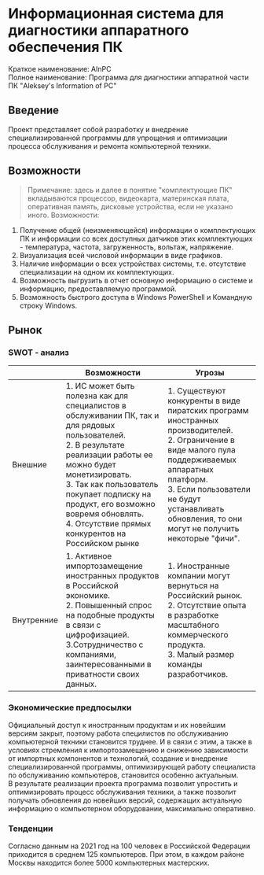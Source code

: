 # Информационная система для диагностики аппаратного обеспечения ПК
Краткое наименование: AInPC</br>
Полное наименование: Программа для диагностики аппаратной части ПК "Aleksey's Information of PC"

## Введение
Проект представляет собой разработку и внедрение специализированной программы для упрощения и оптимизации процесса обслуживания и ремонта компьютерной техники.

## Возможности
>Примечание: здесь и далее в понятие "комплектующие ПК" вкладываются процессор, видеокарта, материнская плата, оперативная память, дисковые устройства, если не указано иного.
Возможности:
1. Получение общей (неизменяющейся) информации о комплектующих ПК и информации со всех доступных датчиков этих комплектующих - температура, частота, загруженность, вольтаж, напряжение.
2. Визуализация всей числовой информации в виде графиков.
3. Наличие информации о всех устройствах системы, т.е. отсутствие специализации на одном их комплектующих.
4. Возможность выгрузить в отчет основную информацию о системе и информацию, предоставляемую программой.
5. Возможность быстрого доступа в Windows PowerShell и Командную строку Windows.

## Рынок
### SWOT - анализ
||**Возможности**|**Угрозы**|
|----------|----------|----------|
|Внешние|1. ИС может быть полезна как для специалистов в обслуживании ПК, так и для рядовых пользователей.</br>2. В результате реализации работы ее можно будет монетизировать.</br>3. Так как пользователь покупает подписку на продукт, его возможно вовремя обновлять.</br>4. Отсутствие прямых конкурентов на Российском рынке|1. Существуют конкуренты в виде пиратских программ иностранных производителей.</br>2. Ограничение в виде малого пула поддерживаемых аппаратных платформ.</br>3. Если пользователи не будут устанавливать обновления, то они могут не получить некоторые "фичи".|
|Внутренние|1. Активное импортозамещение иностранных продуктов в Российской экономике.</br>2. Повышенный спрос на подобные продукты в связи с цифрофизацией.</br>3.Сотрудничество с компаниями, заинтересованными в приватности своих данных.</br>|1. Иностранные компании могут вернуться на Российский рынок.</br>2. Отсутствие опыта в разработке масштабного коммерческого продукта.</br>3. Малый размер команды разработчиков.|

### Экономические предпосылки
Официальный доступ к иностранным продуктам и их новейшим версиям закрыт, поэтому работа специлистов по обслуживанию компьютерной техники становится труднее. И в связи с этим, а также в условиях стремления к импортозамещению и снижению зависимости от импортных компонентов и технологий, создание и внедрение специализированной программы, оптимизирующей работу специалиста по обслуживанию компьютеров, становится особенно актуальным.</br>
В результате реализации проекта программа позволит упростить и оптимизировать процесс обслуживания техники, а также позволит получать обновления до новейших версий, содержащих актуальную информацию о компьютерном оборудовании, максимально оперативно.

### Тенденции
Согласно данным на 2021 год на 100 человек в Российской Федерации приходится в среднем 125 компьютеров. При этом, в каждом районе Москвы находится более 5000 компьютерных мастерских.
